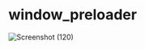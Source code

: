 # window_preloader
![Screenshot (120)](https://user-images.githubusercontent.com/55022376/91637487-77ee8a80-ea26-11ea-93bc-270192c726ee.png)
